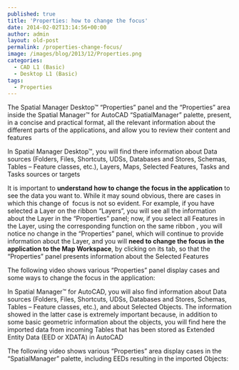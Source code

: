 ```yaml
---
published: true
title: 'Properties: how to change the focus'
date: 2014-02-02T13:14:56+00:00
author: admin
layout: old-post
permalink: /properties-change-focus/
image: /images/blog/2013/12/Properties.png
categories:
  - CAD L1 (Basic)
  - Desktop L1 (Basic)
tags:
  - Properties
---
```

The Spatial Manager Desktop™ &#8220;Properties&#8221; panel and the &#8220;Properties&#8221; area inside the Spatial Manager™ for AutoCAD &#8220;SpatialManager&#8221; palette, present, in a concise and practical format, all the relevant information about the different parts of the applications, and allow you to review their content and features<!--more-->

In Spatial Manager Desktop™, you will find there information about Data sources (Folders, Files, Shortcuts, UDSs, Databases and Stores, Schemas, Tables &#8211; Feature classes, etc.), Layers, Maps, Selected Features, Tasks and Tasks sources or targets

It is important to **understand how to change the focus in the application** to see the data you want to. While it may sound obvious, there are cases in which this change of  focus is not so evident. For example, if you have selected a Layer on the ribbon &#8220;Layers&#8221;, you will see all the information about the Layer in the &#8220;Properties&#8221; panel; now, if you select all Features in the Layer, using the corresponding function on the same ribbon , you will notice no change in the &#8220;Properties&#8221; panel, which will continue to provide information about the Layer, and you will **need to change the focus in the application to the Map Workspace**, by clicking on its tab, so that the &#8220;Properties&#8221; panel presents information about the Selected Features

The following video shows various &#8220;Properties&#8221; panel display cases and some ways to change the focus in the application:



In Spatial Manager™ for AutoCAD, you will also find information about Data sources (Folders, Files, Shortcuts, UDSs, Databases and Stores, Schemas, Tables &#8211; Feature classes, etc.), and about Selected Objects. The information showed in the latter case is extremely important because, in addition to some basic geometric information about the objects, you will find here the imported data from incoming Tables that has been stored as Extended Entity Data (EED or XDATA) in AutoCAD

The following video shows various &#8220;Properties&#8221; area display cases in the &#8220;SpatialManager&#8221; palette, including EEDs resulting in the imported Objects: